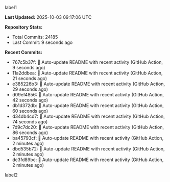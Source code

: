 
label1 
<!-- ACTIVITY_START -->
**Last Updated:** 2025-10-03 09:17:06 UTC

**Repository Stats:**
- Total Commits: 24185
- Last Commit: 9 seconds ago

**Recent Commits:**
- 767c5b37f: 🤖 Auto-update README with recent activity (GitHub Action, 9 seconds ago)
- 11a2ddbea: 🤖 Auto-update README with recent activity (GitHub Action, 21 seconds ago)
- e385226b3: 🤖 Auto-update README with recent activity (GitHub Action, 29 seconds ago)
- d09ef4856: 🤖 Auto-update README with recent activity (GitHub Action, 42 seconds ago)
- db1d372db: 🤖 Auto-update README with recent activity (GitHub Action, 60 seconds ago)
- d34db4cd7: 🤖 Auto-update README with recent activity (GitHub Action, 74 seconds ago)
- 7d9c7dc20: 🤖 Auto-update README with recent activity (GitHub Action, 86 seconds ago)
- ba45793cf: 🤖 Auto-update README with recent activity (GitHub Action, 2 minutes ago)
- dbd535b72: 🤖 Auto-update README with recent activity (GitHub Action, 2 minutes ago)
- dc3fd89bc: 🤖 Auto-update README with recent activity (GitHub Action, 2 minutes ago)
<!-- ACTIVITY_END -->

label2
